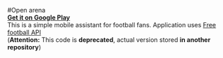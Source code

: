 #Open arena<br>
<b>[Get it on Google Play][2]</b><br>
This is a simple mobile assistant for football fans. Application uses [Free football API][1]<br>
(<b>Attention:</b> This code is <b>deprecated</b>, actual version stored <b>in another repository</b></b>)

[1]: http://api.football-data.org/
[2]: https://play.google.com/store/apps/details?id=com.openarena